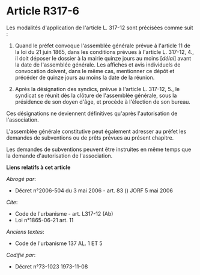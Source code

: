 # Article R317-6

Les modalités d'application de l'article L. 317-12 sont précisées comme suit :

1. Quand le préfet convoque l'assemblée générale prévue à l'article 11 de la loi du 21 juin 1865, dans les conditions prévues
à l'article L. 317-12, 4., il doit déposer le dossier à la mairie quinze jours au moins [*délai*] avant la date de
l'assemblée générale. Les affiches et avis individuels de convocation doivent, dans le même cas, mentionner ce dépôt et
précéder de quinze jours au moins la date de la réunion.

2. Après la désignation des syndics, prévue à l'article L. 317-12, 5., le syndicat se réunit dès la clôture de l'assemblée
générale, sous la présidence de son doyen d'âge, et procède à l'élection de son bureau.

Ces désignations ne deviennent définitives qu'après l'autorisation de l'association.

L'assemblée générale constitutive peut également adresser au préfet les demandes de subventions ou de prêts prévues au
présent chapitre.

Les demandes de subventions peuvent être instruites en même temps que la demande d'autorisation de l'association.

**Liens relatifs à cet article**

_Abrogé par_:

  - Décret n°2006-504 du 3 mai 2006 - art. 83 () JORF 5 mai 2006

_Cite_:

  - Code de l'urbanisme - art. L317-12 (Ab)
  - Loi n°1865-06-21 art. 11

_Anciens textes_:

  - Code de l'urbanisme 137 AL. 1 ET 5

_Codifié par_:

  - Décret n°73-1023 1973-11-08
